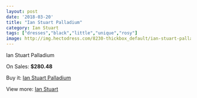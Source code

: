 ```yaml
---
layout: post
date: '2018-03-20'
title: "Ian Stuart Palladium"
category: Ian Stuart
tags: ["dresses","black","little","unique","rosy"]
image: http://img.hectodress.com/8230-thickbox_default/ian-stuart-palladium.jpg
---
```

Ian Stuart Palladium

On Sales: **$280.48**
<a href="https://www.hectodress.com/ian-stuart/4202-ian-stuart-palladium.html"><amp-img layout="responsive" width="600" height="600" src="//img.hectodress.com/8230-thickbox_default/ian-stuart-palladium.jpg" alt="Ian Stuart Palladium 0" /></a>

Buy it: [Ian Stuart Palladium](https://www.hectodress.com/ian-stuart/4202-ian-stuart-palladium.html "Ian Stuart Palladium")

View more: [Ian Stuart](https://www.hectodress.com/73-ian-stuart "Ian Stuart")